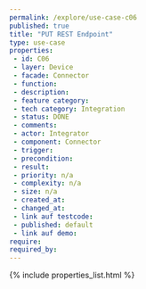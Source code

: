 ```yaml
---
permalink: /explore/use-case-c06
published: true
title: "PUT REST Endpoint"
type: use-case
properties:
 - id: C06
 - layer: Device
 - facade: Connector
 - function: 
 - description: 
 - feature category: 
 - tech category: Integration
 - status: DONE
 - comments: 
 - actor: Integrator
 - component: Connector
 - trigger: 
 - precondition: 
 - result: 
 - priority: n/a
 - complexity: n/a
 - size: n/a
 - created_at: 
 - changed_at: 
 - link auf testcode: 
 - published: default
 - link auf demo: 
require:
required_by:
---
```

{% include properties_list.html %}
